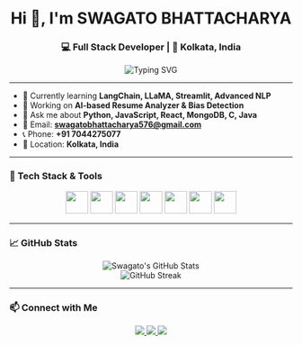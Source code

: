 <!-- GitHub Profile README.md -->

<h1 align="center">Hi 👋, I'm SWAGATO BHATTACHARYA</h1>
<h3 align="center">💻 Full Stack Developer | 📍 Kolkata, India</h3>

<p align="center">
  <img src="https://readme-typing-svg.demolab.com?font=Fira+Code&pause=1000&color=F76300&center=true&vCenter=true&width=435&lines=Full+Stack+Developer;AI+and+ML+Enthusiast;Tech+Explorer;Open+Source+Contributor" alt="Typing SVG" />
</p>

---

- 🌱 Currently learning **LangChain, LLaMA, Streamlit, Advanced NLP**
- 🔭 Working on **AI-based Resume Analyzer & Bias Detection**
- 💬 Ask me about **Python, JavaScript, React, MongoDB, C, Java**
- 📧 Email: **swagatobhattacharya576@gmail.com**
- 📞 Phone: **+91 7044275077**
- 📍 Location: **Kolkata, India**

---

### 🧰 Tech Stack & Tools

<p align="center">
  <img src="https://cdn.jsdelivr.net/gh/devicons/devicon/icons/python/python-original.svg" width="40" />
  <img src="https://cdn.jsdelivr.net/gh/devicons/devicon/icons/javascript/javascript-original.svg" width="40" />
  <img src="https://cdn.jsdelivr.net/gh/devicons/devicon/icons/react/react-original.svg" width="40" />
  <img src="https://cdn.jsdelivr.net/gh/devicons/devicon/icons/mongodb/mongodb-original.svg" width="40" />
  <img src="https://cdn.jsdelivr.net/gh/devicons/devicon/icons/c/c-original.svg" width="40" />
  <img src="https://cdn.jsdelivr.net/gh/devicons/devicon/icons/java/java-original.svg" width="40" />
  <img src="https://cdn.jsdelivr.net/gh/devicons/devicon/icons/git/git-original.svg" width="40" />
</p>

---

### 📈 GitHub Stats

<p align="center">
  <img src="https://github-readme-stats.vercel.app/api?username=swag12345-ml&show_icons=true&theme=radical" alt="Swagato's GitHub Stats" />
  <br />
  <img src="https://github-readme-streak-stats.herokuapp.com/?user=swag12345-ml&theme=radical" alt="GitHub Streak" />
</p>

---

### 📫 Connect with Me

<p align="center">
  <a href="mailto:swagatobhattacharya576@gmail.com">
    <img src="https://img.shields.io/badge/Email-D14836?style=for-the-badge&logo=gmail&logoColor=white" />
  </a>
  <a href="https://linkedin.com/in/yourlinkedin" target="_blank">
    <img src="https://img.shields.io/badge/LinkedIn-blue?style=for-the-badge&logo=linkedin&logoColor=white" />
  </a>
  <a href="https://swag12345-ml.github.io/porting/" target="_blank">
    <img src="https://img.shields.io/badge/Portfolio-orange?style=for-the-badge&logo=firefox&logoColor=white" />
  </a>
</p>

